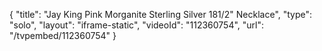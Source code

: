 {
    "title": "Jay King Pink Morganite Sterling Silver 181\/2\" Necklace",
    "type": "solo",
    "layout": "iframe-static",
    "videoId": "112360754",
    "url": "\/tvpembed\/112360754"
}